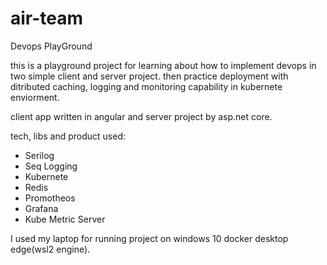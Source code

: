 # air-team
Devops PlayGround

this is a playground project for learning about how to implement devops in two simple client and server project. 
then practice deployment with ditributed caching, logging and monitoring capability in kubernete enviorment.

client app written in angular and server project by asp.net core.

tech, libs and product used:

- Serilog
- Seq Logging
- Kubernete
- Redis
- Promotheos
- Grafana
- Kube Metric Server

I used my laptop for running project on windows 10 docker desktop edge(wsl2 engine).
